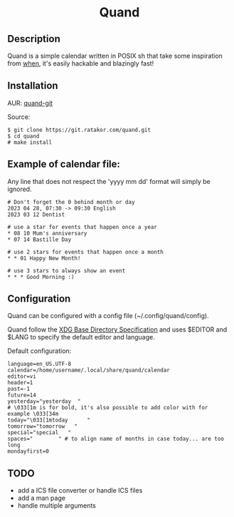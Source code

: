 <h1 align="center">Quand</h1>

## Description
Quand is a simple calendar written in POSIX sh that take some inspiration from [when](http://www.lightandmatter.com/when/when.html), it's easily hackable and blazingly fast!

## Installation
AUR: [quand-git](https://aur.archlinux.org/packages/quand-git)

Source:
```
$ git clone https://git.ratakor.com/quand.git
$ cd quand
# make install
```

## Example of calendar file:
Any line that does not respect the 'yyyy mm dd' format will simply be ignored.
```
# Don't forget the 0 behind month or day
2023 04 28, 07:30 -> 09:30 English
2023 03 12 Dentist

# use a star for events that happen once a year
* 08 10 Mum's anniversary
* 07 14 Bastille Day

# use 2 stars for events that happen once a month
* * 01 Happy New Month!

# use 3 stars to always show an event
* * * Good Morning :)
```

## Configuration
Quand can be configured with a config file (~/.config/quand/config).

Quand follow the [XDG Base Directory Specification](https://specifications.freedesktop.org/basedir-spec/basedir-spec-latest.html) and uses $EDITOR and $LANG to specify the default editor and language.

Default configuration:
```
language=en_US.UTF-8
calendar=/home/username/.local/share/quand/calendar
editor=vi
header=1
past=-1
future=14
yesterday="yesterday  "
# \033[1m is for bold, it's also possible to add color with for example \033[34m
today="\033[1mtoday      "
tomorrow="tomorrow   "
special="special   "
spaces="        " # to align name of months in case today... are too long
mondayfirst=0
```

## TODO
- add a ICS file converter or handle ICS files
- add a man page
- handle multiple arguments
